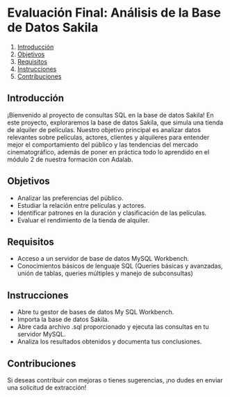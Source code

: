 # Evaluación Final: Análisis de la Base de Datos Sakila

1. [Introducción](#introducción)
2. [Objetivos](#objetivos)
3. [Requisitos](#requisitos)
4. [Instrucciones](#instrucciones)
5. [Contribuciones](#contribuciones)

## Introducción

¡Bienvenido al proyecto de consultas SQL en la base de datos Sakila! En este proyecto, exploraremos la base de datos Sakila, que simula una tienda de alquiler de películas. Nuestro objetivo principal es analizar datos relevantes sobre películas, actores, clientes y alquileres para entender mejor el comportamiento del público y las tendencias del mercado cinematográfico, además de poner en práctica todo lo aprendido en el módulo 2 de nuestra formación con Adalab.

## Objetivos

- Analizar las preferencias del público.
- Estudiar la relación entre películas y actores.
- Identificar patrones en la duración y clasificación de las películas.
- Evaluar el rendimiento de la tienda de alquiler.

## Requisitos

- Acceso a un servidor de base de datos MySQL Workbench.
- Conocimientos básicos de lenguaje SQL (Queries básicas y avanzadas, unión de tablas, queries múltiples y manejo de subconsultas)

## Instrucciones

- Abre tu gestor de bases de datos My SQL Workbench.
- Importa la base de datos Sakila.
- Abre cada archivo .sql proporcionado y ejecuta las consultas en tu servidor MySQL.
- Analiza los resultados obtenidos y documenta tus conclusiones.

## Contribuciones

Si deseas contribuir con mejoras o tienes sugerencias, ¡no dudes en enviar una solicitud de extracción!
